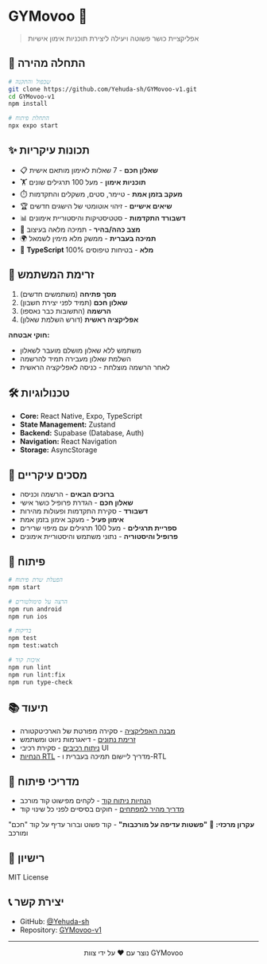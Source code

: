 # GYMovoo 💪

> אפליקציית כושר פשוטה ויעילה ליצירת תוכניות אימון אישיות

## 🚀 התחלה מהירה

```bash
# שכפול והתקנה
git clone https://github.com/Yehuda-sh/GYMovoo-v1.git
cd GYMovoo-v1
npm install

# התחלת פיתוח
npx expo start
```

## ✨ תכונות עיקריות

- 📋 **שאלון חכם** - 7 שאלות לאימון מותאם אישית
- 🏋️ **תוכניות אימון** - מעל 100 תרגילים שונים
- ⏱️ **מעקב בזמן אמת** - טיימר, סטים, משקלים והתקדמות
- 🏆 **שיאים אישיים** - זיהוי אוטומטי של הישגים חדשים
- 📊 **דשבורד התקדמות** - סטטיסטיקות והיסטוריית אימונים
- 🌙 **מצב כהה/בהיר** - תמיכה מלאה בעיצוב
- 🌍 **תמיכה בעברית** - ממשק מלא מימין לשמאל
- 🔧 **TypeScript מלא** - בטיחות טיפוסים 100%

## 🧭 זרימת המשתמש

1. **מסך פתיחה** (משתמשים חדשים)
2. **שאלון חכם** (תמיד לפני יצירת חשבון)
3. **הרשמה** (התשובות כבר נאספו)
4. **אפליקציה ראשית** (דורש השלמת שאלון)

**חוקי אבטחה:**

- משתמש ללא שאלון מושלם מועבר לשאלון
- השלמת שאלון מעבירה תמיד להרשמה
- לאחר הרשמה מוצלחת - כניסה לאפליקציה הראשית

## 🛠️ טכנולוגיות

- **Core:** React Native, Expo, TypeScript
- **State Management:** Zustand
- **Backend:** Supabase (Database, Auth)
- **Navigation:** React Navigation
- **Storage:** AsyncStorage

## 📱 מסכים עיקריים

- **ברוכים הבאים** - הרשמה וכניסה
- **שאלון חכם** - הגדרת פרופיל כושר אישי
- **דשבורד** - סקירת התקדמות ופעולות מהירות
- **אימון פעיל** - מעקב אימון בזמן אמת
- **ספריית תרגילים** - מעל 100 תרגילים עם מיפוי שרירים
- **פרופיל והיסטוריה** - נתוני משתמש והיסטוריית אימונים

## 🔧 פיתוח

```bash
# הפעלת שרת פיתוח
npm start

# הרצה על סימולטורים
npm run android
npm run ios

# בדיקות
npm test
npm test:watch

# איכות קוד
npm run lint
npm run lint:fix
npm run type-check
```

## 📚 תיעוד

- [מבנה האפליקציה](docs/app-structure.md) - סקירה מפורטת של הארכיטקטורה
- [זרימת נתונים](docs/app-flow-diagrams.md) - דיאגרמות ניווט ומשתמש
- [ניתוח רכיבים](docs/component-analysis.md) - סקירת רכיבי UI
- [הנחיות RTL](.github/RTL-GUIDELINES.md) - מדריך ליישום תמיכה בעברית ו-RTL

## 🧠 מדריכי פיתוח

- [הנחיות ניתוח קוד](.github/CODE-ANALYSIS-GUIDELINES.md) - לקחים מפישוט קוד מורכב
- [מדריך מהיר למפתחים](.github/DEVELOPER-QUICK-GUIDE.md) - חוקים בסיסיים לפני כל שינוי קוד

**עקרון מרכזי:** 📝 **"פשטות עדיפה על מורכבות"** - קוד פשוט וברור עדיף על קוד "חכם" ומורכב

## 📄 רישיון

MIT License

## 📞 יצירת קשר

- GitHub: [@Yehuda-sh](https://github.com/Yehuda-sh)
- Repository: [GYMovoo-v1](https://github.com/Yehuda-sh/GYMovoo-v1)

---

<p align="center">נוצר עם ❤️ על ידי צוות GYMovoo</p>
